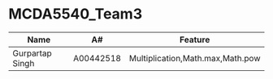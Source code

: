 # MCDA5540_Team3

|Name|A#|Feature|
|------|------|------|
|Gurpartap Singh|A00442518|Multiplication,Math.max,Math.pow|
